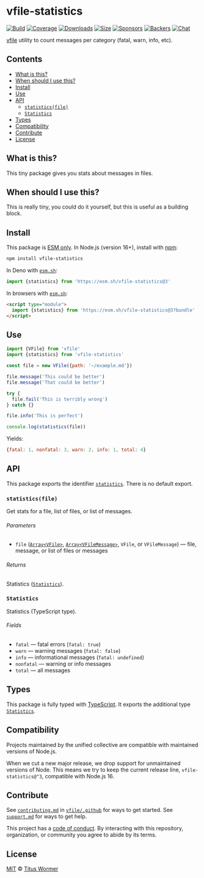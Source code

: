 # vfile-statistics

[![Build][build-badge]][build]
[![Coverage][coverage-badge]][coverage]
[![Downloads][downloads-badge]][downloads]
[![Size][size-badge]][size]
[![Sponsors][sponsors-badge]][collective]
[![Backers][backers-badge]][collective]
[![Chat][chat-badge]][chat]

[vfile][] utility to count messages per category (fatal, warn, info, etc).

## Contents

*   [What is this?](#what-is-this)
*   [When should I use this?](#when-should-i-use-this)
*   [Install](#install)
*   [Use](#use)
*   [API](#api)
    *   [`statistics(file)`](#statisticsfile)
    *   [`Statistics`](#statistics)
*   [Types](#types)
*   [Compatibility](#compatibility)
*   [Contribute](#contribute)
*   [License](#license)

## What is this?

This tiny package gives you stats about messages in files.

## When should I use this?

This is really tiny, you could do it yourself, but this is useful as a building
block.

## Install

This package is [ESM only][esm].
In Node.js (version 16+), install with [npm][]:

```sh
npm install vfile-statistics
```

In Deno with [`esm.sh`][esmsh]:

```js
import {statistics} from 'https://esm.sh/vfile-statistics@3'
```

In browsers with [`esm.sh`][esmsh]:

```html
<script type="module">
  import {statistics} from 'https://esm.sh/vfile-statistics@3?bundle'
</script>
```

## Use

```js
import {VFile} from 'vfile'
import {statistics} from 'vfile-statistics'

const file = new VFile({path: '~/example.md'})

file.message('This could be better')
file.message('That could be better')

try {
  file.fail('This is terribly wrong')
} catch {}

file.info('This is perfect')

console.log(statistics(file))
```

Yields:

```js
{fatal: 1, nonfatal: 3, warn: 2, info: 1, total: 4}
```

## API

This package exports the identifier [`statistics`][api-statistics].
There is no default export.

### `statistics(file)`

Get stats for a file, list of files, or list of messages.

###### Parameters

*   `file` ([`Array<VFile>`][vfile], [`Array<VFileMessage>`][vfile-message],
    `VFile`, or `VFileMessage`)
    — file, message, or list of files or messages

###### Returns

Statistics ([`Statistics`][api-statistics-map]).

### `Statistics`

Statistics (TypeScript type).

###### Fields

*   `fatal` — fatal errors (`fatal: true`)
*   `warn` — warning messages (`fatal: false`)
*   `info` — informational messages (`fatal: undefined`)
*   `nonfatal` — warning or info messages
*   `total` — all messages

## Types

This package is fully typed with [TypeScript][].
It exports the additional type [`Statistics`][api-statistics-map].

## Compatibility

Projects maintained by the unified collective are compatible with maintained
versions of Node.js.

When we cut a new major release, we drop support for unmaintained versions of
Node.
This means we try to keep the current release line, `vfile-statistics@^3`,
compatible with Node.js 16.

## Contribute

See [`contributing.md`][contributing] in [`vfile/.github`][health] for ways to
get started.
See [`support.md`][support] for ways to get help.

This project has a [code of conduct][coc].
By interacting with this repository, organization, or community you agree to
abide by its terms.

## License

[MIT][license] © [Titus Wormer][author]

<!-- Definitions -->

[build-badge]: https://github.com/vfile/vfile-statistics/workflows/main/badge.svg

[build]: https://github.com/vfile/vfile-statistics/actions

[coverage-badge]: https://img.shields.io/codecov/c/github/vfile/vfile-statistics.svg

[coverage]: https://codecov.io/github/vfile/vfile-statistics

[downloads-badge]: https://img.shields.io/npm/dm/vfile-statistics.svg

[downloads]: https://www.npmjs.com/package/vfile-statistics

[size-badge]: https://img.shields.io/badge/dynamic/json?label=minzipped%20size&query=$.size.compressedSize&url=https://deno.bundlejs.com/?q=vfile-statistics

[size]: https://bundlejs.com/?q=vfile-statistics

[sponsors-badge]: https://opencollective.com/unified/sponsors/badge.svg

[backers-badge]: https://opencollective.com/unified/backers/badge.svg

[collective]: https://opencollective.com/unified

[chat-badge]: https://img.shields.io/badge/chat-discussions-success.svg

[chat]: https://github.com/vfile/vfile/discussions

[npm]: https://docs.npmjs.com/cli/install

[esm]: https://gist.github.com/sindresorhus/a39789f98801d908bbc7ff3ecc99d99c

[esmsh]: https://esm.sh

[typescript]: https://www.typescriptlang.org

[contributing]: https://github.com/vfile/.github/blob/main/contributing.md

[support]: https://github.com/vfile/.github/blob/main/support.md

[health]: https://github.com/vfile/.github

[coc]: https://github.com/vfile/.github/blob/main/code-of-conduct.md

[license]: license

[author]: https://wooorm.com

[vfile]: https://github.com/vfile/vfile

[vfile-message]: https://github.com/vfile/vfile-message

[api-statistics]: #statisticsfile

[api-statistics-map]: #statistics
